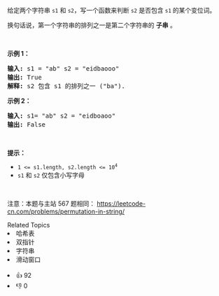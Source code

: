 <p>给定两个字符串&nbsp;<code>s1</code>&nbsp;和&nbsp;<code>s2</code>，写一个函数来判断 <code>s2</code> 是否包含 <code>s1</code><strong>&nbsp;</strong>的某个变位词。</p>

<p>换句话说，第一个字符串的排列之一是第二个字符串的 <strong>子串</strong> 。</p>

<p>&nbsp;</p>

<p><strong>示例 1：</strong></p>

<pre>
<strong>输入: </strong>s1 = "ab" s2 = "eidbaooo"
<strong>输出: </strong>True
<strong>解释:</strong> s2 包含 s1 的排列之一 ("ba").
</pre>

<p><strong>示例 2：</strong></p>

<pre>
<strong>输入: </strong>s1= "ab" s2 = "eidboaoo"
<strong>输出:</strong> False
</pre>

<p>&nbsp;</p>

<p><strong>提示：</strong></p>

<ul> 
 <li><code>1 &lt;= s1.length, s2.length &lt;= 10<sup>4</sup></code></li> 
 <li><code>s1</code> 和 <code>s2</code> 仅包含小写字母</li> 
</ul>

<p>&nbsp;</p>

<p>
 <meta charset="UTF-8" />注意：本题与主站 567&nbsp;题相同：&nbsp;<a href="https://leetcode-cn.com/problems/permutation-in-string/">https://leetcode-cn.com/problems/permutation-in-string/</a></p>

<div><div>Related Topics</div><div><li>哈希表</li><li>双指针</li><li>字符串</li><li>滑动窗口</li></div></div><br><div><li>👍 92</li><li>👎 0</li></div>